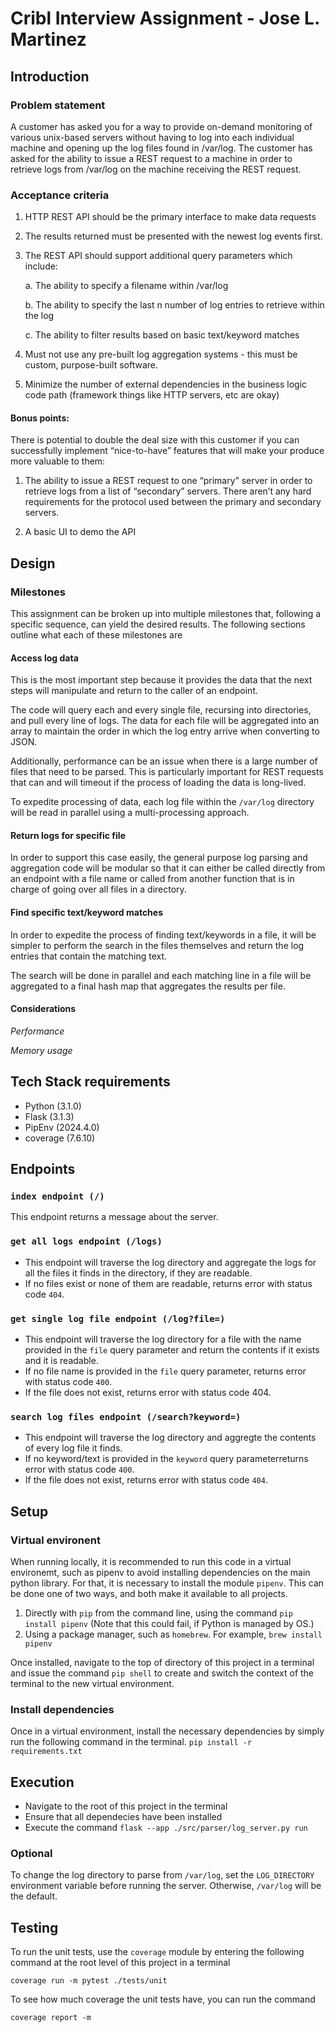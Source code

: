 # Cribl Interview Assignment - Jose L. Martinez

## Introduction

### Problem statement

A customer has asked you for a way to provide on-demand monitoring of various unix-based servers without having to log into each individual machine and opening up the log files found in /var/log. The customer has asked for the ability to issue a REST request to a machine in order to retrieve logs from /var/log on the machine receiving the REST request.

### Acceptance criteria

1. HTTP REST API should be the primary interface to make data requests

2. The results returned must be presented with the newest log events first.

3. The REST API should support additional query parameters which include:

    a. The ability to specify a filename within /var/log

    b. The ability to specify the last n number of log entries to retrieve within the log

    c. The ability to filter results based on basic text/keyword matches
  
4. Must not use any pre-built log aggregation systems - this must be custom, purpose-built software.

5. Minimize the number of external dependencies in the business logic code path (framework things like HTTP servers, etc are okay)

#### Bonus points:
There is potential to double the deal size with this customer if you can successfully implement “nice-to-have” features that will make your produce more valuable to them:

1. The ability to issue a REST request to one “primary” server in order to retrieve logs from a list of “secondary” servers. There aren’t any hard requirements for the protocol used between the primary and secondary servers.

2. A basic UI to demo the API

## Design 

### Milestones

This assignment can be broken up into multiple milestones that, following a specific sequence, can yield the desired results. The following sections outline what each of these milestones are  

#### Access log data
This is the most important step because it provides the data that the next steps will manipulate and return to the caller of an endpoint. 

The code will query each and every single file, recursing into directories, and pull every line of logs. The data for each file will be aggregated into an array to maintain the order in which the log entry arrive when converting to JSON. 

Additionally, performance can be an issue when there is a large number of files that need to be parsed. This is particularly important for REST requests that can and will timeout if the process of loading the data is long-lived. 

To expedite processing of data, each log file within the `/var/log` directory will be read in parallel using a multi-processing approach. 

#### Return logs for specific file
In order to support this case easily, the general purpose log parsing and aggregation code will be modular so that it can either be called directly from an endpoint with a file name or called from another function that is in charge of going over all files in a directory. 

#### Find specific text/keyword matches
In order to expedite the process of finding text/keywords in a file, it will be simpler to perform the search in the files themselves and return the log entries that contain the matching text. 

The search will be done in parallel and each matching line in a file will be aggregated to a final hash map that aggregates the results per file.

#### Considerations 

 *Performance*


 *Memory usage*

## Tech Stack requirements
- Python (3.1.0)
- Flask (3.1.3)
- PipEnv (2024.4.0)
- coverage (7.6.10)

## Endpoints
### `index endpoint (/)`
This endpoint returns a message about the server. 

### `get all logs endpoint (/logs)`
- This endpoint will traverse the log directory and aggregate the logs for all the files it finds in the directory, if they are readable. 
- If no files exist or none of them are readable, returns error with status code `404`.

### `get single log file endpoint (/log?file=)`
- This endpoint will traverse the log directory for a file with the name provided in the `file` query parameter and return the contents if it exists and it is readable. 
- If no file name is provided in the `file` query parameter, returns error with status code `400`.
- If the file does not exist, returns error with status code 404.

### `search log files endpoint (/search?keyword=)`
- This endpoint will traverse the log directory and aggregte the contents of every log file it finds. 
- If no keyword/text is provided in the `keyword` query parameterreturns error with status code `400`.
- If the file does not exist, returns error with status code `404`.

## Setup 
### Virtual environent
When running locally, it is recommended to run this code in a virtual environemt, such as pipenv to avoid installing dependencies on the main python library. For that, it is necessary to install the module `pipenv`. This can be done one of two ways, and both make it available to all projects.

1. Directly with `pip` from the command line, using the command `pip install pipenv` (Note that this could fail, if Python is managed by OS.)
2. Using a package manager, such as `homebrew`. For example, `brew install pipenv`

Once installed, navigate to the top of directory of this project in a terminal and issue the command `pip shell` to create and switch the context of the terminal to the new virtual environment. 

### Install dependencies
Once in a virtual environment, install the necessary dependencies by simply run the following command in the terminal. 
`pip install -r requirements.txt`

## Execution
- Navigate to the root of this project in the terminal
- Ensure that all dependecies have been installed
- Execute the command `flask --app ./src/parser/log_server.py run`

### Optional
To change the log directory to parse from `/var/log`, set the `LOG_DIRECTORY` environment variable before running the server. Otherwise, `/var/log` will be the default. 

## Testing

To run the unit tests, use the `coverage` module by entering the following command at the root level of this project in a terminal

`coverage run -m pytest ./tests/unit`

To see how much coverage the unit tests have, you can run the command

`coverage report -m`
